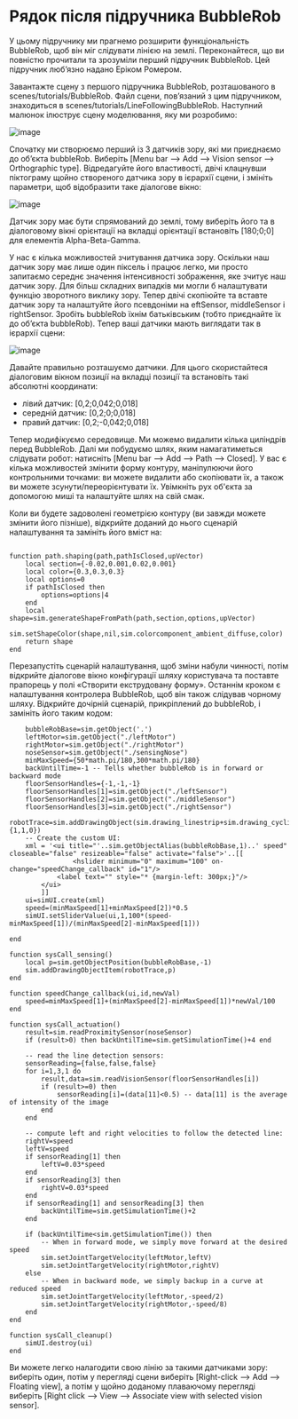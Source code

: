 # Рядок після підручника BubbleRob #

У цьому підручнику ми прагнемо розширити функціональність BubbleRob, щоб він міг слідувати лінією на землі. Переконайтеся, що ви повністю прочитали та зрозуміли перший підручник BubbleRob. Цей підручник люб’язно надано Еріком Ромером.

Завантажте сцену з першого підручника BubbleRob, розташованого в scenes/tutorials/BubbleRob. Файл сцени, пов’язаний з цим підручником, знаходиться в scenes/tutorials/LineFollowingBubbleRob. Наступний малюнок ілюструє сцену моделювання, яку ми розробимо:

![image](https://user-images.githubusercontent.com/121936602/217070315-69648f4b-a320-4e95-99d9-d4edc840a2eb.png)

Спочатку ми створюємо перший із 3 датчиків зору, які ми приєднаємо до об’єкта bubbleRob. Виберіть [Menu bar --> Add --> Vision sensor --> Orthographic type]. Відредагуйте його властивості, двічі клацнувши піктограму щойно створеного датчика зору в ієрархії сцени, і змініть параметри, щоб відобразити таке діалогове вікно:

![image](https://user-images.githubusercontent.com/121936602/217070505-12c41609-cf17-4048-aaf2-b9b9c17c20fa.png)

Датчик зору має бути спрямований до землі, тому виберіть його та в діалоговому вікні орієнтації на вкладці орієнтації встановіть [180;0;0] для елементів Alpha-Beta-Gamma.

У нас є кілька можливостей зчитування датчика зору. Оскільки наш датчик зору має лише один піксель і працює легко, ми просто запитаємо середнє значення інтенсивності зображення, яке зчитує наш датчик зору. Для більш складних випадків ми могли б налаштувати функцію зворотного виклику зору. Тепер двічі скопіюйте та вставте датчик зору та налаштуйте його псевдоніми на eftSensor, middleSensor і rightSensor. Зробіть bubbleRob їхнім батьківським (тобто приєднайте їх до об’єкта bubbleRob). Тепер ваші датчики мають виглядати так в ієрархії сцени:

![image](https://user-images.githubusercontent.com/121936602/217070678-851c513a-f1a7-4afb-abb0-bcdf4a8c625e.png)

Давайте правильно розташуємо датчики. Для цього скористайтеся діалоговим вікном позиції на вкладці позиції та встановіть такі абсолютні координати:
- лівий датчик: [0,2;0,042;0,018]
- середній датчик: [0,2;0;0,018]
- правий датчик: [0,2;-0,042;0,018]

Тепер модифікуємо середовище. Ми можемо видалити кілька циліндрів перед BubbleRob. Далі ми побудуємо шлях, яким намагатиметься слідувати робот: натисніть [Menu bar --> Add --> Path --> Closed]. У вас є кілька можливостей змінити форму контуру, маніпулюючи його контрольними точками: ви можете видалити або скопіювати їх, а також ви можете зсунути/переорієнтувати їх. Увімкніть рух об'єкта за допомогою миші та налаштуйте шлях на свій смак.

Коли ви будете задоволені геометрією контуру (ви завжди можете змінити його пізніше), відкрийте доданий до нього сценарій налаштування та замініть його вміст на:
```path=require('path_customization')

function path.shaping(path,pathIsClosed,upVector)
    local section={-0.02,0.001,0.02,0.001}
    local color={0.3,0.3,0.3}
    local options=0
    if pathIsClosed then
        options=options|4
    end
    local shape=sim.generateShapeFromPath(path,section,options,upVector)
    sim.setShapeColor(shape,nil,sim.colorcomponent_ambient_diffuse,color)
    return shape
end
```
Перезапустіть сценарій налаштування, щоб зміни набули чинності, потім відкрийте діалогове вікно конфігурації шляху користувача та поставте прапорець у полі «Створити екструдовану форму».
Останнім кроком є налаштування контролера BubbleRob, щоб він також слідував чорному шляху. Відкрийте дочірній сценарій, прикріплений до bubbleRob, і замініть його таким кодом:
```function sysCall_init()
    bubbleRobBase=sim.getObject('.')
    leftMotor=sim.getObject("./leftMotor")
    rightMotor=sim.getObject("./rightMotor")
    noseSensor=sim.getObject("./sensingNose")
    minMaxSpeed={50*math.pi/180,300*math.pi/180}
    backUntilTime=-1 -- Tells whether bubbleRob is in forward or backward mode
    floorSensorHandles={-1,-1,-1}
    floorSensorHandles[1]=sim.getObject("./leftSensor")
    floorSensorHandles[2]=sim.getObject("./middleSensor")
    floorSensorHandles[3]=sim.getObject("./rightSensor")
    robotTrace=sim.addDrawingObject(sim.drawing_linestrip+sim.drawing_cyclic,2,0,-1,200,{1,1,0})
    -- Create the custom UI:
    xml = '<ui title="'..sim.getObjectAlias(bubbleRobBase,1)..' speed" closeable="false" resizeable="false" activate="false">'..[[
                <hslider minimum="0" maximum="100" on-change="speedChange_callback" id="1"/>
            <label text="" style="* {margin-left: 300px;}"/>
        </ui>
        ]]
    ui=simUI.create(xml)
    speed=(minMaxSpeed[1]+minMaxSpeed[2])*0.5
    simUI.setSliderValue(ui,1,100*(speed-minMaxSpeed[1])/(minMaxSpeed[2]-minMaxSpeed[1]))
    
end

function sysCall_sensing()
    local p=sim.getObjectPosition(bubbleRobBase,-1)
    sim.addDrawingObjectItem(robotTrace,p)
end 

function speedChange_callback(ui,id,newVal)
    speed=minMaxSpeed[1]+(minMaxSpeed[2]-minMaxSpeed[1])*newVal/100
end

function sysCall_actuation() 
    result=sim.readProximitySensor(noseSensor)
    if (result>0) then backUntilTime=sim.getSimulationTime()+4 end
    
    -- read the line detection sensors:
    sensorReading={false,false,false}
    for i=1,3,1 do
        result,data=sim.readVisionSensor(floorSensorHandles[i])
        if (result>=0) then
            sensorReading[i]=(data[11]<0.5) -- data[11] is the average of intensity of the image
        end
    end
    
    -- compute left and right velocities to follow the detected line:
    rightV=speed
    leftV=speed
    if sensorReading[1] then
        leftV=0.03*speed
    end
    if sensorReading[3] then
        rightV=0.03*speed
    end
    if sensorReading[1] and sensorReading[3] then
        backUntilTime=sim.getSimulationTime()+2
    end
    
    if (backUntilTime<sim.getSimulationTime()) then
        -- When in forward mode, we simply move forward at the desired speed
        sim.setJointTargetVelocity(leftMotor,leftV)
        sim.setJointTargetVelocity(rightMotor,rightV)
    else
        -- When in backward mode, we simply backup in a curve at reduced speed
        sim.setJointTargetVelocity(leftMotor,-speed/2)
        sim.setJointTargetVelocity(rightMotor,-speed/8)
    end
end 

function sysCall_cleanup() 
    simUI.destroy(ui)
end 
```
Ви можете легко налагодити свою лінію за такими датчиками зору: виберіть один, потім у перегляді сцени виберіть [Right-click --> Add --> Floating view], а потім у щойно доданому плаваючому перегляді виберіть [Right click --> View --> Associate view with selected vision sensor].

